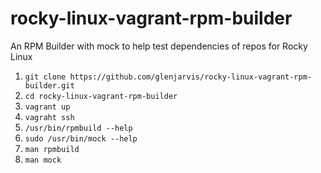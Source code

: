 # rocky-linux-vagrant-rpm-builder
An RPM Builder with mock to help test dependencies of repos for Rocky Linux

1. `git clone https://github.com/glenjarvis/rocky-linux-vagrant-rpm-builder.git`
2. `cd rocky-linux-vagrant-rpm-builder`
3. `vagrant up`
4. `vagraht ssh`
5. `/usr/bin/rpmbuild --help`
6. `sudo /usr/bin/mock --help`
7. `man rpmbuild`
8. `man mock`
